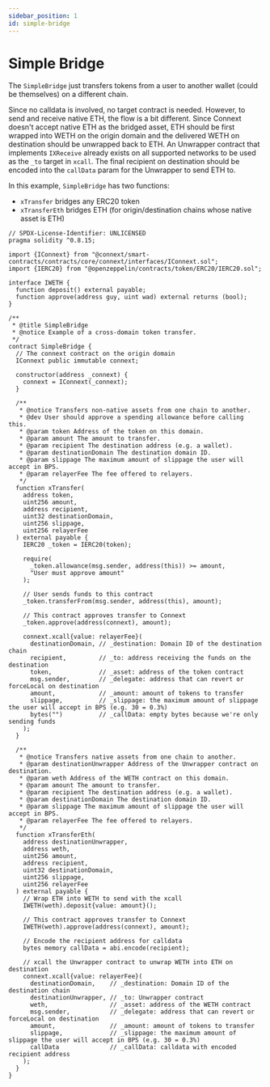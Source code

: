 ```yaml
---
sidebar_position: 1
id: simple-bridge
---
```


# Simple Bridge

The `SimpleBridge` just transfers tokens from a user to another wallet (could be themselves) on a different chain.

Since no calldata is involved, no target contract is needed. However, to send and receive native ETH, the flow is a bit different. Since Connext doesn't accept native ETH as the bridged asset, ETH should be first wrapped into WETH on the origin domain and the delivered WETH on destination should be unwrapped back to ETH. An Unwrapper contract that implements `IXReceive` already exists on all supported networks to be used as the `_to` target in `xcall`. The final recipient on destination should be encoded into the `callData` param for the Unwrapper to send ETH to.

In this example, `SimpleBridge` has two functions:
- `xTransfer` bridges any ERC20 token
- `xTransferEth` bridges ETH (for origin/destination chains whose native asset is ETH)

```solidity showLineNumbers
// SPDX-License-Identifier: UNLICENSED
pragma solidity ^0.8.15;

import {IConnext} from "@connext/smart-contracts/contracts/core/connext/interfaces/IConnext.sol";
import {IERC20} from "@openzeppelin/contracts/token/ERC20/IERC20.sol";

interface IWETH {
  function deposit() external payable;
  function approve(address guy, uint wad) external returns (bool);
}

/**
 * @title SimpleBridge
 * @notice Example of a cross-domain token transfer.
 */
contract SimpleBridge {
  // The connext contract on the origin domain
  IConnext public immutable connext;

  constructor(address _connext) {
    connext = IConnext(_connext);
  }

  /**
   * @notice Transfers non-native assets from one chain to another.
   * @dev User should approve a spending allowance before calling this.
   * @param token Address of the token on this domain.
   * @param amount The amount to transfer.
   * @param recipient The destination address (e.g. a wallet).
   * @param destinationDomain The destination domain ID.
   * @param slippage The maximum amount of slippage the user will accept in BPS.
   * @param relayerFee The fee offered to relayers.
   */
  function xTransfer(
    address token,
    uint256 amount,
    address recipient,
    uint32 destinationDomain,
    uint256 slippage,
    uint256 relayerFee
  ) external payable {
    IERC20 _token = IERC20(token);

    require(
      _token.allowance(msg.sender, address(this)) >= amount,
      "User must approve amount"
    );

    // User sends funds to this contract
    _token.transferFrom(msg.sender, address(this), amount);

    // This contract approves transfer to Connext
    _token.approve(address(connext), amount);

    connext.xcall{value: relayerFee}(
      destinationDomain, // _destination: Domain ID of the destination chain
      recipient,         // _to: address receiving the funds on the destination
      token,             // _asset: address of the token contract
      msg.sender,        // _delegate: address that can revert or forceLocal on destination
      amount,            // _amount: amount of tokens to transfer
      slippage,          // _slippage: the maximum amount of slippage the user will accept in BPS (e.g. 30 = 0.3%)
      bytes("")          // _callData: empty bytes because we're only sending funds
    );  
  }

  /**
   * @notice Transfers native assets from one chain to another.
   * @param destinationUnwrapper Address of the Unwrapper contract on destination.
   * @param weth Address of the WETH contract on this domain.
   * @param amount The amount to transfer.
   * @param recipient The destination address (e.g. a wallet).
   * @param destinationDomain The destination domain ID.
   * @param slippage The maximum amount of slippage the user will accept in BPS.
   * @param relayerFee The fee offered to relayers.
   */
  function xTransferEth(
    address destinationUnwrapper,
    address weth,
    uint256 amount,
    address recipient,
    uint32 destinationDomain,
    uint256 slippage,
    uint256 relayerFee
  ) external payable {
    // Wrap ETH into WETH to send with the xcall
    IWETH(weth).deposit{value: amount}();

    // This contract approves transfer to Connext
    IWETH(weth).approve(address(connext), amount);

    // Encode the recipient address for calldata
    bytes memory callData = abi.encode(recipient);

    // xcall the Unwrapper contract to unwrap WETH into ETH on destination
    connext.xcall{value: relayerFee}(
      destinationDomain,    // _destination: Domain ID of the destination chain
      destinationUnwrapper, // _to: Unwrapper contract
      weth,                 // _asset: address of the WETH contract
      msg.sender,           // _delegate: address that can revert or forceLocal on destination
      amount,               // _amount: amount of tokens to transfer
      slippage,             // _slippage: the maximum amount of slippage the user will accept in BPS (e.g. 30 = 0.3%)
      callData              // _callData: calldata with encoded recipient address
    );  
  }
}
```